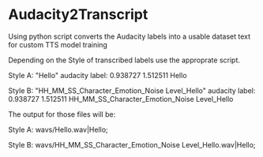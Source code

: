# Audacity2Transcript
Using python script converts the Audacity labels into a usable dataset text for custom TTS model training

Depending on the Style of transcribed labels use the approprate script.

Style A: "Hello"
audacity label: 0.938727	1.512511	Hello

Style B: "HH_MM_SS_Character_Emotion_Noise Level_Hello"
audacity label: 0.938727	1.512511	HH_MM_SS_Character_Emotion_Noise Level_Hello


The output for those files will be:

Style A: wavs/Hello.wav|Hello;

Style B: wavs/HH_MM_SS_Character_Emotion_Noise Level_Hello.wav|Hello;
